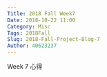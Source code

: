 ```yaml
---
Title: 2018 Fall Week7
Date: 2018-10-22 11:00
Category: Misc
Tags: 2018Fall
Slug: 2018-Fall-Project-Blog-7
Author: 40623237
---
```


Week 7 心得

<!-- PELICAN_END_SUMMARY -->


